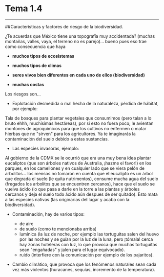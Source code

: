 # Tema 1.4
___

##Características y factores de riesgo de la biodiversidad.

¿Te acuerdas que México tiene una topografía muy accidentada? (muchas montañas, valles, vaya, el terreno no es parejo)... bueno pues eso trae como consecuencia que haya 

* **muchos tipos de ecosistemas**

* **muchos tipos de climas**

* **seres vivos bien diferentes en cada uno de ellos (biodiversidad)**

* **muchas costas** 

Los riesgos son...

* Explotación desmedida o mal hecha de la naturaleza, pérdida de hábitat, por ejemplo:

Tala de bosques para plantar vegetales que consumimos (pero talan a lo bruto ehhh, muchísimas hectáreas), por si esto no fuera poco, le avientan montones de agroquímicos para que los cultivos no enfermen o matar hierbas que no "sirven" para los agricultores. Ya te imaginarás la contaminación del suelo debido a estas sustancias.

* Las especies invasoras, ejemplo:

Al gobierno de la CDMX se le ocurrió que era una muy bena idea plantar eucaliptos (que son árboles nativos de Australia, ¡hazme el favor!) en los parques, en los camellones y en cualquier lado que se viera pelón de arbolitos... los mensos no tomaron en cuenta que el eucalipto es un árbol que degrada el suelo (le quita nutrimentos), consume mucha agua del suelo (fregados los arbolitos que se encuentren cercanos), hace que el suelo se vuelva ácido (lo que pasa a darle en la torre a las plantas y árboles cercanos y deja el suelo todo ácido aún despues de ser quitado). Esto mata a las especies nativas (las originarias del lugar y acaba con la biodiversidad).

* Contaminación, hay de varios tipos: 
   * de aire 
   * de suelo (como te mencionaba arriba)
   * lumínica (la luz de noche, por ejemplo las tortuguitas salen del huevo por las noches y se guían por la luz de la luna, pero ¡tómala! cerca hay zonas hoteleras con luz, lo que provoca que muchas tortuguitas sean "engañadas" y jalen para el lugar equivocado).
   * ruido (interfiere con la comunicación por ejemplo de los pajaritos).

* Cambio climático, que provoca que los fenómenos naturales sean cada vez más violentos (huracanes, sequías, incremento de la temperatura).
